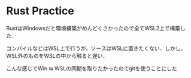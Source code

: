 # Rust Practice

RustはWindowsだと環境構築がめんどくさかったので全てWSL2上で構築した．

コンパイルなどはWSL上で行うが，ソースはWSLに置きたくない．しかし，WSL外のものをWSLの中から触ると遅い．

こんな感じでWin ⇆ WSLの同期を取りたかったのでgitを使うことにした

